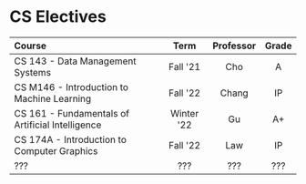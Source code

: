 # CS Electives

| Course                                           |    Term    | Professor | Grade |
| :----------------------------------------------- | :--------: | :-------: | :---: |
| CS 143 - Data Management Systems                 |  Fall '21  |    Cho    |   A   |
| CS M146 - Introduction to Machine Learning       |  Fall '22  |   Chang   |  IP   |
| CS 161 - Fundamentals of Artificial Intelligence | Winter '22 |    Gu     |  A+   |
| CS 174A - Introduction to Computer Graphics      |  Fall '22  |    Law    |  IP   |
| ???                                              |    ???     |    ???    |  ???  |

